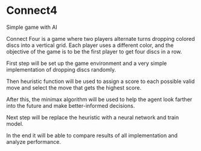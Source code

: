 # Connect4
Simple game with AI

Connect Four is a game where two players alternate turns
dropping colored discs into a vertical grid. Each player uses a different
color, and the objective of the game is to be the first player to get four
discs in a row.

First step will be set up the game environment and a very simple
implementation of dropping discs randomly.

Then heuristic function will be used to assign a score to each possible
valid move and select the move that gets the highest score.

After this, the minimax algorithm will be used to help the agent look
farther into the future and make better-informed decisions.

Next step will be replace the heuristic with a neural network and train
model.

In the end it will be able to compare results of all implementation and
analyze performance.

